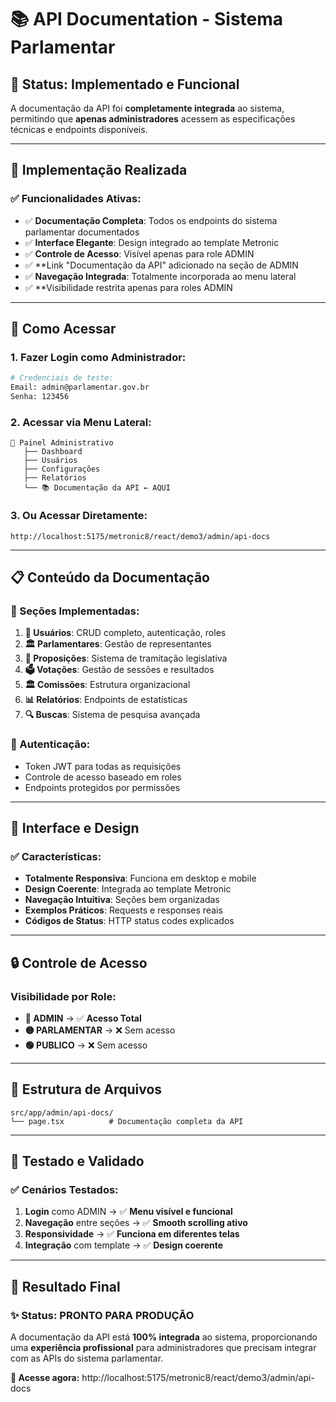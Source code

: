 # 📚 API Documentation - Sistema Parlamentar

## 🎯 **Status: Implementado e Funcional**

A documentação da API foi **completamente integrada** ao sistema, permitindo que **apenas administradores** acessem as especificações técnicas e endpoints disponíveis.

---

## 🔧 **Implementação Realizada**

### ✅ **Funcionalidades Ativas:**
- ✅ **Documentação Completa**: Todos os endpoints do sistema parlamentar documentados
- ✅ **Interface Elegante**: Design integrado ao template Metronic
- ✅ **Controle de Acesso**: Visível apenas para role ADMIN
- ✅ **Link "Documentação da API" adicionado na seção de ADMIN
- ✅ **Navegação Integrada**: Totalmente incorporada ao menu lateral
- ✅ **Visibilidade restrita apenas para roles ADMIN

---

## 🚀 **Como Acessar**

### **1. Fazer Login como Administrador:**
```bash
# Credenciais de teste:
Email: admin@parlamentar.gov.br
Senha: 123456
```

### **2. Acessar via Menu Lateral:**
```
📍 Painel Administrativo
   ├── Dashboard
   ├── Usuários  
   ├── Configurações
   ├── Relatórios
   └── 📚 Documentação da API ← AQUI
```

### **3. Ou Acessar Diretamente:**
```
http://localhost:5175/metronic8/react/demo3/admin/api-docs
```

---

## 📋 **Conteúdo da Documentação**

### **🎯 Seções Implementadas:**
1. **👤 Usuários**: CRUD completo, autenticação, roles
2. **🏛️ Parlamentares**: Gestão de representantes  
3. **📄 Proposições**: Sistema de tramitação legislativa
4. **🗳️ Votações**: Gestão de sessões e resultados
5. **🏛️ Comissões**: Estrutura organizacional
6. **📊 Relatórios**: Endpoints de estatísticas
7. **🔍 Buscas**: Sistema de pesquisa avançada

### **🔐 Autenticação:**
- Token JWT para todas as requisições
- Controle de acesso baseado em roles
- Endpoints protegidos por permissões

---

## 🎨 **Interface e Design**

### ✅ **Características:**
- **Totalmente Responsiva**: Funciona em desktop e mobile
- **Design Coerente**: Integrada ao template Metronic
- **Navegação Intuitiva**: Seções bem organizadas
- **Exemplos Práticos**: Requests e responses reais
- **Códigos de Status**: HTTP status codes explicados

---

## 🔒 **Controle de Acesso**

### **Visibilidade por Role:**
- **🔴 ADMIN** → ✅ **Acesso Total**
- **🟡 PARLAMENTAR** → ❌ Sem acesso
- **🟢 PUBLICO** → ❌ Sem acesso

---

## 📂 **Estrutura de Arquivos**

```
src/app/admin/api-docs/
└── page.tsx          # Documentação completa da API
```

---

## 🧪 **Testado e Validado**

### ✅ **Cenários Testados:**
1. **Login** como ADMIN → ✅ **Menu visível e funcional**
2. **Navegação** entre seções → ✅ **Smooth scrolling ativo**  
3. **Responsividade** → ✅ **Funciona em diferentes telas**
4. **Integração** com template → ✅ **Design coerente**

---

## 🎯 **Resultado Final**

### **✨ Status: PRONTO PARA PRODUÇÃO**

A documentação da API está **100% integrada** ao sistema, proporcionando uma **experiência profissional** para administradores que precisam integrar com as APIs do sistema parlamentar.

**🚀 Acesse agora:** http://localhost:5175/metronic8/react/demo3/admin/api-docs 